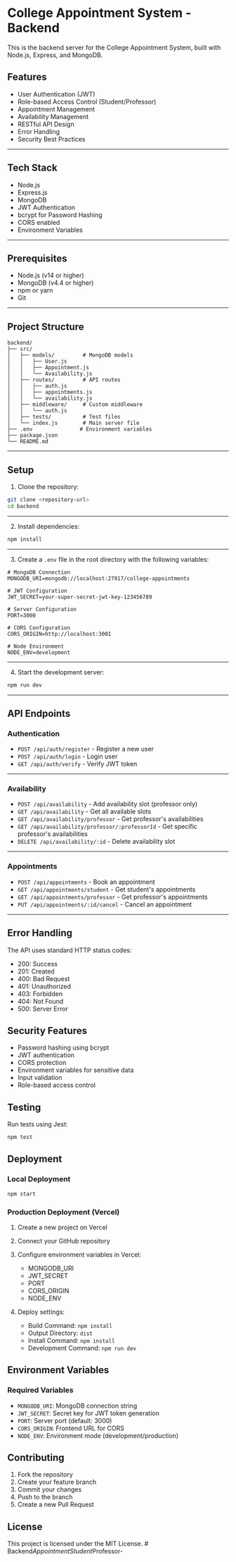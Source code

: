 # College Appointment System - Backend

This is the backend server for the College Appointment System, built with Node.js, Express, and MongoDB.

## Features

- User Authentication (JWT)
- Role-based Access Control (Student/Professor)
- Appointment Management
- Availability Management
- RESTful API Design
- Error Handling
- Security Best Practices
---
## Tech Stack

- Node.js
- Express.js
- MongoDB
- JWT Authentication
- bcrypt for Password Hashing
- CORS enabled
- Environment Variables
---
## Prerequisites

- Node.js (v14 or higher)
- MongoDB (v4.4 or higher)
- npm or yarn
- Git
---
## Project Structure

```
backend/
├── src/
│   ├── models/         # MongoDB models
│   │   ├── User.js
│   │   ├── Appointment.js
│   │   └── Availability.js
│   ├── routes/         # API routes
│   │   ├── auth.js
│   │   ├── appointments.js
│   │   └── availability.js
│   ├── middleware/     # Custom middleware
│   │   └── auth.js
│   ├── tests/          # Test files
│   └── index.js        # Main server file
├── .env               # Environment variables
├── package.json
└── README.md
```
---
## Setup

1. Clone the repository:
```bash
git clone <repository-url>
cd backend
```
---
2. Install dependencies:
```bash
npm install
```
---
3. Create a `.env` file in the root directory with the following variables:
```env
# MongoDB Connection
MONGODB_URI=mongodb://localhost:27017/college-appointments

# JWT Configuration
JWT_SECRET=your-super-secret-jwt-key-123456789

# Server Configuration
PORT=3000

# CORS Configuration
CORS_ORIGIN=http://localhost:3001

# Node Environment
NODE_ENV=development
```
---
4. Start the development server:
```bash
npm run dev
```
---
## API Endpoints

### Authentication
- `POST /api/auth/register` - Register a new user
- `POST /api/auth/login` - Login user
- `GET /api/auth/verify` - Verify JWT token
---
### Availability
- `POST /api/availability` - Add availability slot (professor only)
- `GET /api/availability` - Get all available slots
- `GET /api/availability/professor` - Get professor's availabilities
- `GET /api/availability/professor/:professorId` - Get specific professor's availabilities
- `DELETE /api/availability/:id` - Delete availability slot
---
### Appointments
- `POST /api/appointments` - Book an appointment
- `GET /api/appointments/student` - Get student's appointments
- `GET /api/appointments/professor` - Get professor's appointments
- `PUT /api/appointments/:id/cancel` - Cancel an appointment
---
## Error Handling

The API uses standard HTTP status codes:
- 200: Success
- 201: Created
- 400: Bad Request
- 401: Unauthorized
- 403: Forbidden
- 404: Not Found
- 500: Server Error

## Security Features

- Password hashing using bcrypt
- JWT authentication
- CORS protection
- Environment variables for sensitive data
- Input validation
- Role-based access control

## Testing

Run tests using Jest:
```bash
npm test
```

## Deployment

### Local Deployment
```bash
npm start
```

### Production Deployment (Vercel)

1. Create a new project on Vercel
2. Connect your GitHub repository
3. Configure environment variables in Vercel:
   - MONGODB_URI
   - JWT_SECRET
   - PORT
   - CORS_ORIGIN
   - NODE_ENV

4. Deploy settings:
   - Build Command: `npm install`
   - Output Directory: `dist`
   - Install Command: `npm install`
   - Development Command: `npm run dev`

## Environment Variables

### Required Variables
- `MONGODB_URI`: MongoDB connection string
- `JWT_SECRET`: Secret key for JWT token generation
- `PORT`: Server port (default: 3000)
- `CORS_ORIGIN`: Frontend URL for CORS
- `NODE_ENV`: Environment mode (development/production)

## Contributing

1. Fork the repository
2. Create your feature branch
3. Commit your changes
4. Push to the branch
5. Create a new Pull Request

## License

This project is licensed under the MIT License. #   B a c k e n d _ A p p o i n t m e n t S t u d e n t _ P r o f e s s o r - 
 
 
